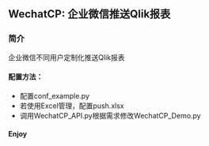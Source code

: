 ## WechatCP: 企业微信推送Qlik报表

### 简介

企业微信不同用户定制化推送Qlik报表

#### 配置方法：

- 配置conf_example.py
- 若使用Excel管理，配置push.xlsx
- 调用WechatCP_API.py根据需求修改WechatCP_Demo.py

#### Enjoy